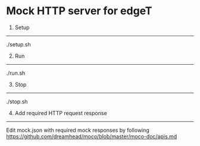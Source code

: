 Mock HTTP server for edgeT
==========================

1. Setup
--------

./setup.sh


2. Run
--------

./run.sh


3. Stop
-------

./stop.sh


4. Add required HTTP request response
-------------------------------------

Edit mock.json with required mock responses by following https://github.com/dreamhead/moco/blob/master/moco-doc/apis.md 

